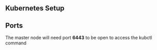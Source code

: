 ## Kubernetes Setup
## Ports
The master node will need port **6443** to be open to access the kubctl command